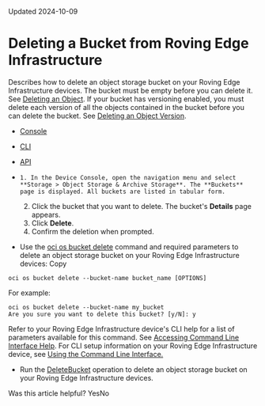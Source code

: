 Updated 2024-10-09
# Deleting a Bucket from Roving Edge Infrastructure
Describes how to delete an object storage bucket on your Roving Edge Infrastructure devices.
The bucket must be empty before you can delete it. See [Deleting an Object](https://docs.oracle.com/en-us/iaas/Content/Rover/Object_Storage/Object/delete_object.htm#top "Describes how to delete an object storage object contained within an object storage bucket on your Roving Edge Infrastructure devices."). If your bucket has versioning enabled, you must delete each version of all the objects contained in the bucket before you can delete the bucket. See [Deleting an Object Version](https://docs.oracle.com/en-us/iaas/Content/Rover/Object_Storage/Object/delete-object-versions.htm#top "Describes how to delete a particular version of an object in an object storage bucket on your Roving Edge Infrastructure device.").
  * [Console](https://docs.oracle.com/en-us/iaas/Content/Rover/Object_Storage/Bucket/delete_bucket.htm)
  * [CLI](https://docs.oracle.com/en-us/iaas/Content/Rover/Object_Storage/Bucket/delete_bucket.htm)
  * [API](https://docs.oracle.com/en-us/iaas/Content/Rover/Object_Storage/Bucket/delete_bucket.htm)


  *     1. In the Device Console, open the navigation menu and select **Storage > Object Storage & Archive Storage**. The **Buckets** page is displayed. All buckets are listed in tabular form.
    2. Click the bucket that you want to delete. The bucket's **Details** page appears.
    3. Click **Delete**.
    4. Confirm the deletion when prompted.
  * Use the [oci os bucket delete](https://docs.oracle.com/iaas/tools/oci-cli/latest/oci_cli_docs/cmdref/os/bucket/delete.html) command and required parameters to delete an object storage bucket on your Roving Edge Infrastructure devices:
Copy
```
oci os bucket delete --bucket-name bucket_name [OPTIONS]
```

For example:
```
oci os bucket delete --bucket-name my_bucket
Are you sure you want to delete this bucket? [y/N]: y 
```

Refer to your Roving Edge Infrastructure device's CLI help for a list of parameters available for this command. See [Accessing Command Line Interface Help](https://docs.oracle.com/en-us/iaas/Content/Rover/Access/cli_install.htm#CLIAccessHelp).
For CLI setup information on your Roving Edge Infrastructure device, see [Using the Command Line Interface.](https://docs.oracle.com/en-us/iaas/Content/Rover/Access/cli_install.htm#CLI "Describes how to use the Command Line Interface to access a a Roving Edge Infrastructure device.")
  * Run the [DeleteBucket](https://docs.oracle.com/iaas/api/#/en/objectstorage/latest/Bucket/DeleteBucket) operation to delete an object storage bucket on your Roving Edge Infrastructure devices.


Was this article helpful?
YesNo

